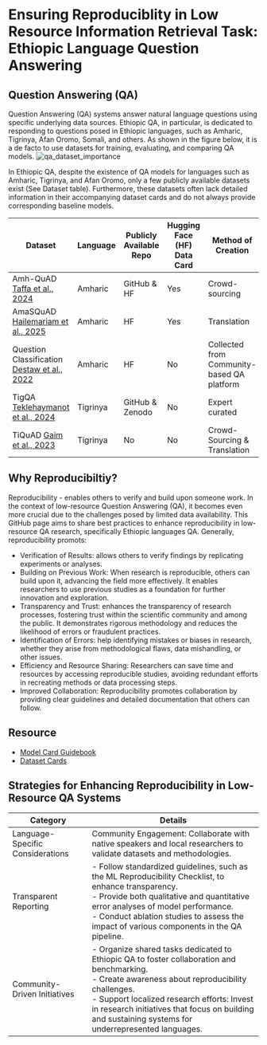 # Ensuring Reproduciblity in Low Resource Information Retrieval Task: Ethiopic Language Question Answering

## Question Answering (QA)
Question Answering (QA) systems answer natural language questions using specific underlying data sources. Ethiopic QA, in particular, is dedicated to responding to questions posed in Ethiopic languages, such as Amharic, Tigrinya, Afan Oromo, Somali, and others.
As shown in the figure below, it is a de facto to use datasets for training, evaluating, and comparing QA models.
![qa_dataset_importance](https://github.com/user-attachments/assets/7c340b37-b247-49c7-9177-6f750fc1c972)

In Ethiopic QA, despite the existence of QA models for languages such as Amharic, Tigrinya, and Afan Oromo, only a few publicly available datasets exist (See Dataset table). Furthermore, these datasets often lack detailed information in their accompanying dataset cards and do not always provide corresponding baseline models.

| Dataset                              | Language | Publicly Available Repo | Hugging Face (HF) Data Card | Method of Creation                  | Baseline Model | Baseline Code |
|--------------------------------------|----------|-------------------------|-----------------------------|-------------------------------------|----------------|---------------|
| Amh-QuAD [Taffa et al., 2024](https://aclanthology.org/2024.rail-1.14.pdf)       | Amharic  | GitHub & HF             | Yes                         | Crowd-sourcing                      | Yes            | GitHub        |
| AmaSQuAD [Hailemariam et al., 2025](https://arxiv.org/pdf/2502.02047)         | Amharic  | HF                      | Yes                         | Translation                         | No             | -             |
| Question Classification [Destaw et al., 2022](https://aclanthology.org/2022.sigul-1.18.pdf) | Amharic  | HF                      | No                          | Collected from Community-based QA platform | Yes            | GitHub        |
| TigQA [Teklehaymanot et al., 2024](https://aclanthology.org/2024.lrec-main.1404.pdf)   | Tigrinya | GitHub & Zenodo         | No                          | Expert curated                      | Yes            | GitHub        |
| TiQuAD [Gaim et al., 2023](https://aclanthology.org/2023.acl-long.661.pdf)          | Tigrinya | No                      | No                          | Crowd-Sourcing & Translation        | Yes            | -             |


## Why Reproducibiltiy?
Reproducibility - enables others to verify and build upon someone work. In the context of low-resource Question Answering (QA), it becomes even more crucial due to the challenges posed by limited data availability. This GitHub page aims to share best practices to enhance reproducibility in low-resource QA research, specifically Ethiopic languages QA. Generally, reproducibility promots:
- Verification of Results: allows others to verify findings by replicating experiments or analyses.
- Building on Previous Work: When research is reproducible, others can build upon it, advancing the field more effectively. It enables researchers to use previous studies as a foundation for further innovation and exploration. 
- Transparency and Trust: enhances the transparency of research processes, fostering trust within the scientific community and among the public. It demonstrates rigorous methodology and reduces the likelihood of errors or fraudulent practices. 
- Identification of Errors: help identifying mistakes or biases in research, whether they arise from methodological flaws, data mishandling, or other issues. 
- Efficiency and Resource Sharing: Researchers can save time and resources by accessing reproducible studies, avoiding redundant efforts in recreating methods or data processing steps. 
- Improved Collaboration: Reproducibility promotes collaboration by providing clear guidelines and detailed documentation that others can follow. 

## Resource
- [Model Card Guidebook](https://huggingface.co/docs/hub/en/model-card-guidebook)
- [Dataset Cards](https://huggingface.co/docs/hub/en/datasets-cards)

## Strategies for Enhancing Reproducibility in Low-Resource QA Systems

| Category                     | Details                                                                                      |
|----------------------------------|-------------------------------------------------------------------------------------------------|
| Language-Specific Considerations | Community Engagement: Collaborate with native speakers and local researchers to validate datasets and methodologies. |
| Transparent Reporting            | - Follow standardized guidelines, such as the ML Reproducibility Checklist, to enhance transparency. <br> - Provide both qualitative and quantitative error analyses of model performance. <br> - Conduct ablation studies to assess the impact of various components in the QA pipeline. |
| Community-Driven Initiatives     | - Organize shared tasks dedicated to Ethiopic QA to foster collaboration and benchmarking. <br> - Create awareness about reproducibility challenges. <br> - Support localized research efforts: Invest in research initiatives that focus on building and sustaining systems for underrepresented languages. |

